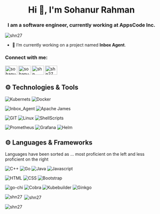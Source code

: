 <h1 align="center">Hi 👋, I'm Sohanur Rahman</h1>
<h3 align="center">I am a software engineer, currently working at AppsCode Inc.</h3>

<p align="left"> <img src="https://komarev.com/ghpvc/?username=shn27&label=Profile%20views&color=0e75b6&style=flat" alt="shn27" /> </p>

- 🔭 I’m currently working on a project named **Inbox Agent**.

<h3 align="left">Connect with me:</h3>
<p align="left">
<a href="https://linkedin.com/in/sohanur-rahman-245976236" target="blank"><img align="center" src="https://raw.githubusercontent.com/rahuldkjain/github-profile-readme-generator/master/src/images/icons/Social/linked-in-alt.svg" alt="sohanur-rahman-245976236" height="30" width="40" /></a>
<a href="https://www.codechef.com/users/sohanur_cse27" target="blank"><img align="center" src="https://cdn.jsdelivr.net/npm/simple-icons@3.1.0/icons/codechef.svg" alt="sohanur_cse27" height="30" width="40" /></a>
<a href="https://codeforces.com/profile/shn.." target="blank"><img align="center" src="https://raw.githubusercontent.com/rahuldkjain/github-profile-readme-generator/master/src/images/icons/Social/codeforces.svg" alt="shn.." height="30" width="40" /></a>
<a href="https://www.leetcode.com/shn27" target="blank"><img align="center" src="https://raw.githubusercontent.com/rahuldkjain/github-profile-readme-generator/master/src/images/icons/Social/leet-code.svg" alt="shn27" height="30" width="40" /></a>
</p>

## ⚙️ Technologies & Tools
![Kubernets](https://img.shields.io/badge/kubernetes%20-%23326ce5.svg?&style=for-the-badge&logo=kubernetes&logoColor=white)
![Docker](https://img.shields.io/badge/docker-%230db7ed.svg?style=for-the-badge&logo=docker&logoColor=white)

![Inbox_Agent](https://img.shields.io/badge/Inbox%20Agent-blue?style=for-the-badge&logoSize=amg)
![Apache James](https://img.shields.io/badge/Apache%20James-red?style=for-the-badge&logoSize=amg)



![GIT](https://img.shields.io/badge/git-%3776AB.svg?style=for-the-badge&logo=git&logoColor=white&color=F05032)
![Linux](https://img.shields.io/badge/linux-%FCC624.svg?style=for-the-badge&logo=linux&logoColor=black&color=FCC624)
![ShellScripts](https://img.shields.io/badge/Shell_Scripting-121011?style=for-the-badge&logo=gnu-bash&logoColor=white)

![Prometheus](https://img.shields.io/badge/Prometheus-000000?style=for-the-badge&logo=prometheus&labelColor=000000)
![Grafana](https://img.shields.io/badge/Grafana-F2F4F9?style=for-the-badge&logo=grafana&logoColor=orange&labelColor=F2F4F9)
![Helm](https://img.shields.io/badge/Helm-0F1689?style=for-the-badge&logo=Helm&labelColor=0F1689)


## ⚙️ Languages & Frameworks
Languages have been sorted as ...  most proficient on the left and less proficient on the right <br>

![C++](https://img.shields.io/badge/c++-00599C.svg?style=for-the-badge&logo=c%2B%2B&logoColor=white&color=00599C)
![Go](https://img.shields.io/badge/Go-00ADD8?style=for-the-badge&logo=go&logoColor=white)
![Java](https://img.shields.io/badge/java-%7396.svg?style=for-the-badge&logo=java&logoColor=white&color=007396)
![Javascript](https://img.shields.io/badge/javscript-%F7DF1E.svg?style=for-the-badge&logo=javascript&logoColor=black&color=F7DF1E)

![HTML](https://img.shields.io/badge/html5-%3776AB.svg?style=for-the-badge&logo=html5&logoColor=white&color=E34F26)
![CSS](https://img.shields.io/badge/css3-%1572B6.svg?style=for-the-badge&logo=css3&logoColor=white&color=1572B6)
![Bootstrap](https://img.shields.io/badge/bootstrap-%3776AB.svg?style=for-the-badge&logo=bootstrap&logoColor=white&color=563D7C)

![go-chi](https://img.shields.io/badge/go-chi-00599C.svg?style=for-the-badge&logo=go-chi%2B%2B&logoColor=white&color=00599C)
![Cobra](https://img.shields.io/badge/Cobra-00599C.svg?style=for-the-badge&logo=Cobra%2B%2B&logoColor=white&color=005762)
![Kubebuilder](https://img.shields.io/badge/kubebuilder-00599C.svg?style=for-the-badge&logo=kubebuilder%2B%2B&logoColor=white&color=00599C)
![Ginkgo](https://img.shields.io/badge/ginkgo-00599C.svg?style=for-the-badge&logo=ginkgo&logoColor=white&color=00599C)



<p><img align="left" src="https://github-readme-stats.vercel.app/api/top-langs?username=shn27&show_icons=true&locale=en&layout=compact" alt="shn27" /></p>

<p>&nbsp;<img align="center" src="https://github-readme-stats.vercel.app/api?username=shn27&show_icons=true&locale=en" alt="shn27" /></p>

<p><img align="center" src="https://github-readme-streak-stats.herokuapp.com/?user=shn27&" alt="shn27" /></p>
